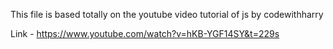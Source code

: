 This file is based totally on the youtube video tutorial of js by codewithharry 

Link - https://www.youtube.com/watch?v=hKB-YGF14SY&t=229s
